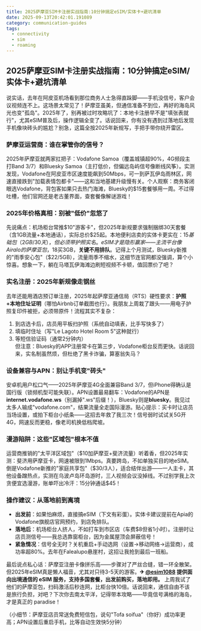 ```yaml
---
title: 2025萨摩亚SIM卡注册实战指南:10分钟搞定eSIM/实体卡+避坑清单
date: 2025-09-13T20:42:01.191089
category: communication-guides
tags:
  - connectivity
  - sim
  - roaming
---
```


## 2025萨摩亚SIM卡注册实战指南：10分钟搞定eSIM/实体卡+避坑清单

说实话，去年在阿皮亚机场看到那位商务人士急得直跺脚——手机没信号，客户会议视频连不上。这场景太常见了！萨摩亚虽美，但通信准备不到位，再好的海岛风光也变"孤岛"。2025年了，别再被过时攻略坑了：本地卡注册早不是"填张表就行"，尤其eSIM普及后，操作逻辑全变了。话说回来，你有没有遇到过落地后发现手机像块砖头的尴尬？别急，这篇全按2025年新规写，手把手带你绕开雷区。

### 萨摩亚运营商：谁在掌管你的信号？  
2025年萨摩亚就两家扛把子：Vodafone Samoa（覆盖城镇超90%，4G频段主打Band 3/7）和Bluesky Samoa（主打低价，但偏远岛屿信号像断线风筝）。实测发现，Vodafone在阿皮亚市区速度能飙到50Mbps，可一到萨瓦伊岛雨林区，网速直接跌到"加载表情包都卡"——这和当地基建升级慢有关。个人观察：商务客闭眼选Vodafone，背包客如果只去热门海滩，Bluesky的$15套餐够用一周。不过得吐槽，他们官网还是老古董界面，查套餐像解谜游戏！

### 2025年价格真相：别被"低价"忽悠了  
先说痛点：机场柜台常推$10"游客卡"，但2025年新规要求强制捆绑30天套餐（含1GB流量+本地通话），实际总价$25起。本地便利店卖的实体卡更实在：$15基础包（2GB/30天），但必须带护照实名。eSIM才是隐形赢家——主流平台像Airalo的萨摩亚包，$18买3GB，**关键不用排队**。记得上个月测试，Bluesky新推的"雨季安心包"（$22/5GB），流量雨季不缩水，这细节连官网都没强调，算个小惊喜。想象一下，躺在马塔瓦伊海滩边刷短视频不卡顿，值回票价了吧？

### 实名注册：2025年新规像走钢丝  
去年还能用酒店预订单注册，2025年起萨摩亚通信局（RTS）硬性要求：**护照+本地住址证明**（哪怕Airbnb订单截图也行）。我朋友上周栽了跟头——用电子护照复印件被拒，必须带原件！流程其实不复杂：  
1. 到店选卡后，店员用平板扫护照（系统自动填表，比手写快多了）  
2. 填临时住址（写"Le Lagoto Hotel Room 5"这种就行）  
3. 等短信验证码（通常2分钟内）  
但注意：Bluesky的APP注册常卡在第三步，Vodafone柜台反而更快。话说回来，实名制虽然烦，但杜绝了黑卡诈骗，算塞翁失马？  

### 设备兼容与APN：别让手机变"砖头"  
安卓机用户松口气——2025年萨摩亚4G全面兼容Band 3/7，但iPhone得确认是国行版（锁频机型可能失联）。APN设置最易翻车：Vodafone的APN是**internet.vodafone.ws**（别漏掉".ws"后缀！），Bluesky则是**bluesky**。我见过太多人输成"vodafone.com"，结果流量全走国际漫游。贴心提示：买卡时让店员当场设置，或拍下柜台小纸条——这招去年救了我三次！信号弱时试试关5G开4G，网速反而更稳，像老司机换低档爬坡。

### 漫游陷阱：这些"区域包"根本不值  
运营商推销的"太平洋区域包"（$10加萨摩亚+斐济流量）听着香，但2025年实测：斐济用萨摩亚卡，网速被限到1Mbps。真要跨岛，不如单独买目的地eSIM。倒是Vodafone新推的"家庭共享包"（$30/3人），适合结伴出游——一人主卡，其他设备蹭热点，实测在乌波卢岛环岛游时，三人视频会议没掉线。不过别学我上次贪便宜选漫游，账单吓出冷汗：15分钟通话$45！

### 操作建议：从落地前到离境  
- **出发前**：如果怕麻烦，直接搞eSIM（下文有彩蛋）。实体卡建议提前在Apia的Vodafone旗舰店官网预约，到店免排队。  
- **落地后**：机场柜台人挤人，不如打车到市区店（车费$8但省1小时）。注册时让店员测信号——我总选靠窗柜台，因为金属屋顶会屏蔽信号！  
- **紧急情况**：信号全无时？关机重启+手动选网（设置→移动网络→运营商），成功率超80%。去年在Falealupo悬崖村，这招让我抢到最后一班船。  

最后说点私心话：萨摩亚注册卡像拼乐高——步骤对了严丝合缝，错一环全散架。但2025年eSIM真是懒人福音，尤其对只待3-5天的游客。**✈ [@esim1088](https://t.me/s/esim1088) 提供面向出境通信的 eSIM 服务，支持多国套餐，出发前购买，落地即用。** 上周我试了他们的萨摩亚包，扫码激活后秒连网，比柜台快10倍。话说回来，通信自由不该是旅行负担，对吧？下次你去南太平洋，记得带本攻略——毕竟信号满格的海岛，才是真正的 paradise！  

（小细节：萨摩亚店员常送免费短信包，说句"Tofa soifua"（你好）成功率更高；APN设置后重启手机，比等自动生效快5分钟）